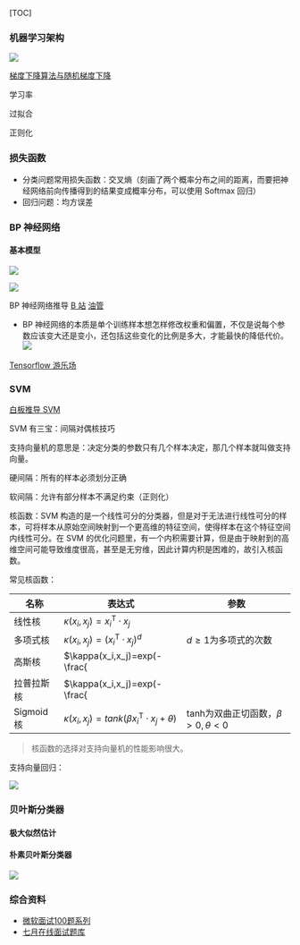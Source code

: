 [TOC]

### 机器学习架构

![](image/机器学习中的常用知识/acbcfa39gy1g181nnuvjkj23282aohdt.jpg)

[梯度下降算法与随机梯度下降](https://www.bilibili.com/video/av38405698/?p=2)


学习率

过拟合

正则化

### 损失函数
- 分类问题常用损失函数：交叉熵（刻画了两个概率分布之间的距离，而要把神经网络前向传播得到的结果变成概率分布，可以使用 Softmax 回归）
- 回归问题：均方误差

### BP 神经网络

#### 基本模型

![](image/机器学习中的常用知识/acbcfa39gy1g17y04ufh3j20sf0g5k0b.jpg)

![](image/机器学习中的常用知识/acbcfa39gy1g17y924u1xj20pu0i5qf0.jpg)

BP 神经网络推导 [B 站](https://www.bilibili.com/video/av16577449)  [油管](https://www.youtube.com/channel/UCYO_jab_esuFRV4b17AJtAw/featured)

- BP 神经网络的本质是单个训练样本想怎样修改权重和偏置，不仅是说每个参数应该变大还是变小，还包括这些变化的比例是多大，才能最快的降低代价。
  ![](image/机器学习中的常用知识/acbcfa39gy1g12ld9gccej211y0lck0j.jpg)

[Tensorflow 游乐场](https://playground.tensorflow.org/#activation=tanh&batchSize=10&dataset=circle&regDataset=reg-plane&learningRate=0.03&regularizationRate=0&noise=0&networkShape=4,2&seed=0.08965&showTestData=false&discretize=false&percTrainData=50&x=true&y=true&xTimesY=false&xSquared=false&ySquared=false&cosX=false&sinX=false&cosY=false&sinY=false&collectStats=false&problem=classification&initZero=false&hideText=false)

### SVM
[白板推导 SVM](https://www.bilibili.com/video/av28186618/) 

SVM 有三宝：间隔对偶核技巧

支持向量机的意思是：决定分类的参数只有几个样本决定，那几个样本就叫做支持向量。

硬间隔：所有的样本必须划分正确

软间隔：允许有部分样本不满足约束（正则化）

核函数：SVM 构造的是一个线性可分的分类器，但是对于无法进行线性可分的样本，可将样本从原始空间映射到一个更高维的特征空间，使得样本在这个特征空间内线性可分。在 SVM 的优化问题里，有一个内积需要计算，但是由于映射到的高维空间可能导致维度很高，甚至是无穷维，因此计算内积是困难的，故引入核函数。

常见核函数：

| 名称       | 表达式                                                       | 参数                                   |
| ---------- | ------------------------------------------------------------ | -------------------------------------- |
| 线性核     | $\kappa(x_i,x_j)=x_i^{\mathop{T}}\cdot x_j$                  |                                        |
| 多项式核   | $\kappa(x_i,x_j)=(x_i^{\mathop{T}}\cdot x_j)^d$              | $d\geq1$为多项式的次数                 |
| 高斯核     | $\kappa(x_i,x_j)=exp(-\frac{||x_i-x_j||^2}{2\sigma^2})$      | $\sigma>0$为高斯核的带宽               |
| 拉普拉斯核 | $\kappa(x_i,x_j)=exp(-\frac{||x_i-x_j||}{\sigma})$           | $\sigma>0$                             |
| Sigmoid核  | $\kappa(x_i,x_j)=tank(\beta x_i^{\mathop{T}}\cdot x_j+\theta)$ | tanh为双曲正切函数，$\beta>0,\theta<0$ |

>  核函数的选择对支持向量机的性能影响很大。

支持向量回归：



![](image/机器学习中的常用知识/acbcfa39gy1g18fq17xywj21ux2nhain.jpg)

### 贝叶斯分类器

#### 极大似然估计

#### 朴素贝叶斯分类器

![](image/机器学习中的常用知识/acbcfa39ly1g19apgc68oj21ux2nh4ma.jpg)

### 综合资料

- [微软面试100题系列](https://blog.csdn.net/v_JULY_v/column/info/ms100)
- [七月在线面试题库](https://www.julyedu.com/question/index)

